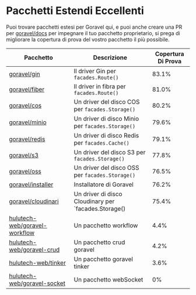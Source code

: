 # Pacchetti Estendi Eccellenti

Puoi trovare pacchetti estesi per Goravel qui, e puoi anche creare una PR per [goravel/docs](https://github.com/goravel/docs) per impegnare il tuo pacchetto proprietario, si prega di migliorare la copertura di prova del vostro pacchetto il più possibile.

| Pacchetto                                                                         | Descrizione                                                                              | Copertura Di Prova    |
| --------------------------------------------------------------------------------- | ---------------------------------------------------------------------------------------- | --------------------- |
| [goravel/gin](https://github.com/goravel/gin)                                     | Il driver Gin per `facades.Route()`                                                      | 83.1% |
| [goravel/fiber](https://github.com/goravel/fiber)                                 | Il driver in fibra per `facades.Route()`                                                 | 81.0% |
| [goravel/cos](https://github.com/goravel/cos)                                     | Un driver del disco COS per `facades.Storage()`                                          | 80.2% |
| [goravel/minio](https://github.com/goravel/minio)                                 | Un driver di disco Minio per `facades.Storage()`                                         | 79.6% |
| [goravel/redis](https://github.com/goravel/redis)                                 | Un driver di disco Redis per `facades.Cache()`                                           | 79.1% |
| [goravel/s3](https://github.com/goravel/s3)                                       | Un driver del disco S3 per `facades.Storage()`                                           | 77.8% |
| [goravel/oss](https://github.com/goravel/oss)                                     | Un driver del disco OSS per `facades.Storage()`                                          | 76.5% |
| [goravel/installer](https://github.com/goravel/installer)                         | Installatore di Goravel                                                                  | 76.2% |
| [goravel/cloudinari](https://github.com/goravel/cloudinary)                       | Un driver di disco Cloudinary per \`facades.Storage() | 75.4% |
| [hulutech-web/goravel-workflow](https://github.com/hulutech-web/goravel-workflow) | Un pacchetto workflow                                                                    | 4.4%  |
| [hulutech-web/goravel-crud](https://github.com/hulutech-web/goravel-crud)         | Un pacchetto crud goravel                                                                | 4.2%  |
| [hulutech-web/tinker](https://github.com/hulutech-web/tinker)                     | Un pacchetto goravel tinker                                                              | 3.6%  |
| [hulutech-web/goravel-socket](https://github.com/hulutech-web/goravel-socket)     | Un pacchetto webSocket                                                                   | 0%                    |
